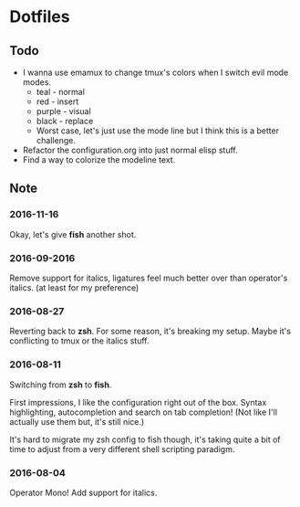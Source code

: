 # Dotfiles

## Todo
- I wanna use emamux to change tmux's colors when I switch evil mode modes.
  - teal   - normal
  - red    - insert
  - purple - visual
  - black  - replace
  - Worst case, let's just use the mode line but I think this is a better challenge.
- Refactor the configuration.org into just normal elisp stuff.
- Find a way to colorize the modeline text.

## Note

### 2016-11-16

Okay, let's give **fish** another shot.

### 2016-09-2016

Remove support for italics, ligatures feel much better over than operator's italics. (at least for my preference)

### 2016-08-27

Reverting back to **zsh**. For some reason, it's breaking my setup. Maybe it's conflicting to tmux or the italics stuff.

### 2016-08-11

Switching from **zsh** to **fish**.

First impressions, I like the configuration right out of the box. Syntax highlighting, autocompletion and search on tab completion! (Not like I'll actually use them but, it's still nice.)

It's hard to migrate my zsh config to fish though, it's taking quite a bit of time to adjust from a very different shell scripting paradigm.

### 2016-08-04

Operator Mono! Add support for italics.
